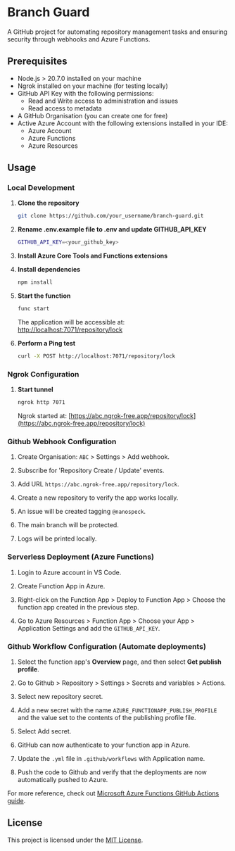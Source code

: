# Branch Guard

A GitHub project for automating repository management tasks and ensuring security through webhooks and Azure Functions.

## Prerequisites

- Node.js > 20.7.0 installed on your machine
- Ngrok installed on your machine (for testing locally)
- GitHub API Key with the following permissions:
  - Read and Write access to administration and issues
  - Read access to metadata
- A GitHub Organisation (you can create one for free)
- Active Azure Account with the following extensions installed in your IDE:
  - Azure Account
  - Azure Functions
  - Azure Resources

## Usage

### Local Development

1. **Clone the repository**
   ```bash
   git clone https://github.com/your_username/branch-guard.git
   ```

2. **Rename .env.example file to .env and update GITHUB_API_KEY**
   ```bash
   GITHUB_API_KEY=<your_github_key>
   ```

3. **Install Azure Core Tools and Functions extensions**
   
4. **Install dependencies**
   ```bash
   npm install
   ```

5. **Start the function**
   ```bash
   func start
   ```
   The application will be accessible at: [http://localhost:7071/repository/lock](http://localhost:7071/repository/lock)

6. **Perform a Ping test**
   ```bash
   curl -X POST http://localhost:7071/repository/lock
   ```

### Ngrok Configuration

1. **Start tunnel**
   ```bash
   ngrok http 7071
   ```
   Ngrok started at: [https://abc.ngrok-free.app/repository/lock](https://abc.ngrok-free.app/repository/lock)

### Github Webhook Configuration

1. Create Organisation: `ABC` > Settings > Add webhook.
   
2. Subscribe for 'Repository Create / Update' events.
   
3. Add URL `https://abc.ngrok-free.app/repository/lock`.
   
4. Create a new repository to verify the app works locally.
   
5. An issue will be created tagging `@nanospeck`.
   
6. The main branch will be protected.

7. Logs will be printed locally.

### Serverless Deployment (Azure Functions)

1. Login to Azure account in VS Code.

2. Create Function App in Azure.

3. Right-click on the Function App > Deploy to Function App > Choose the function app created in the previous step.

4. Go to Azure Resources > Function App > Choose your App > Application Settings and add the `GITHUB_API_KEY`.

### Github Workflow Configuration (Automate deployments)

1. Select the function app's **Overview** page, and then select **Get publish profile**.

2. Go to Github > Repository > Settings > Secrets and variables > Actions.

3. Select new repository secret.

4. Add a new secret with the name `AZURE_FUNCTIONAPP_PUBLISH_PROFILE` and the value set to the contents of the publishing profile file.

5. Select Add secret.

6. GitHub can now authenticate to your function app in Azure.

7. Update the `.yml` file in `.github/workflows` with Application name.

8. Push the code to Github and verify that the deployments are now automatically pushed to Azure.

For more reference, check out [Microsoft Azure Functions GitHub Actions guide](https://learn.microsoft.com/en-us/azure/azure-functions/functions-how-to-github-actions?tabs=windows%2Cjavascript&pivots=method-manual#example-workflow-configuration-file).

## License

This project is licensed under the [MIT License](LICENSE.md).